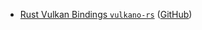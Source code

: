 * [Rust Vulkan Bindings `vulkano-rs`](https://vulkano.rs/) ([GitHub](https://github.com/vulkano-rs/vulkano))
